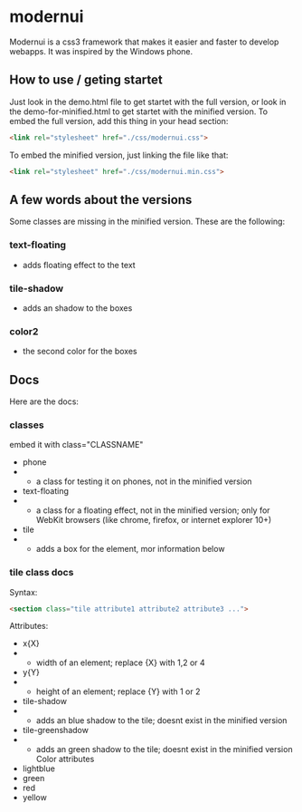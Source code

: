 # modernui
Modernui is a css3 framework that makes it easier and faster to develop webapps. It was inspired by the Windows phone.
## How to use / geting startet
Just look in the demo.html file to get startet with the full version, or look in the demo-for-minified.html to get startet with the minified version.
To embed the full version, add this thing in your head section:
```html
<link rel="stylesheet" href="./css/modernui.css">
```

To embed the minified version, just linking the file like that:

```html
<link rel="stylesheet" href="./css/modernui.min.css">
```
## A few words about the versions
Some classes are missing in the minified version. These are the following:

### text-floating
- adds floating effect to the text

### tile-shadow
- adds an shadow to the boxes

### color2
- the second color for the boxes

## Docs
Here are the docs:
### classes
embed it with class="CLASSNAME"
- phone
- -    a class for testing it on phones, not in the minified version
- text-floating
- -    a class for a floating effect, not in the minified version; only for WebKit browsers (like chrome, firefox, or internet explorer 10+)
- tile
 - -   adds a box for the element, mor information below
### tile class docs
Syntax:
```html
<section class="tile attribute1 attribute2 attribute3 ...">
```
Attributes:
- x{X}
- -  width of an element; replace {X} with 1,2 or 4
- y{Y}
- -  height of an element; replace {Y} with 1 or 2
- tile-shadow
- -  adds an blue shadow to the tile; doesnt exist in the minified version
- tile-greenshadow
- - adds an green shadow to the tile; doesnt exist in the minified version
Color attributes
- lightblue
- green
- red
- yellow
